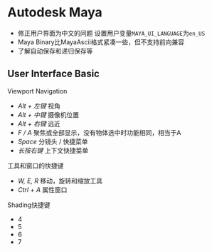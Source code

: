 # Autodesk Maya

- 修正用户界面为中文的问题 设置用户变量`MAYA_UI_LANGUAGE`为`en_US`
- Maya Binary比MayaAscii格式紧凑一些，但不支持前向兼容
- 了解自动保存和递归保存等

## User Interface Basic

Viewport Navigation

- *Alt + 左键* 视角
- *Alt + 中键* 摄像机位置
- *Alt + 右键* 远近
- *F / A* 聚焦或全部显示，没有物体选中时功能相同，相当于A
- *Space* 分镜头 / 快捷菜单
- *长按右键* 上下文快捷菜单

工具和窗口的快捷键

- *W, E, R* 移动，旋转和缩放工具
- *Ctrl + A* 属性窗口

Shading快捷键

- 4
- 5
- 6
- 7
